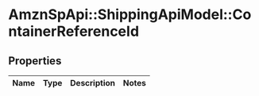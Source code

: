 # AmznSpApi::ShippingApiModel::ContainerReferenceId

## Properties
Name | Type | Description | Notes
------------ | ------------- | ------------- | -------------

